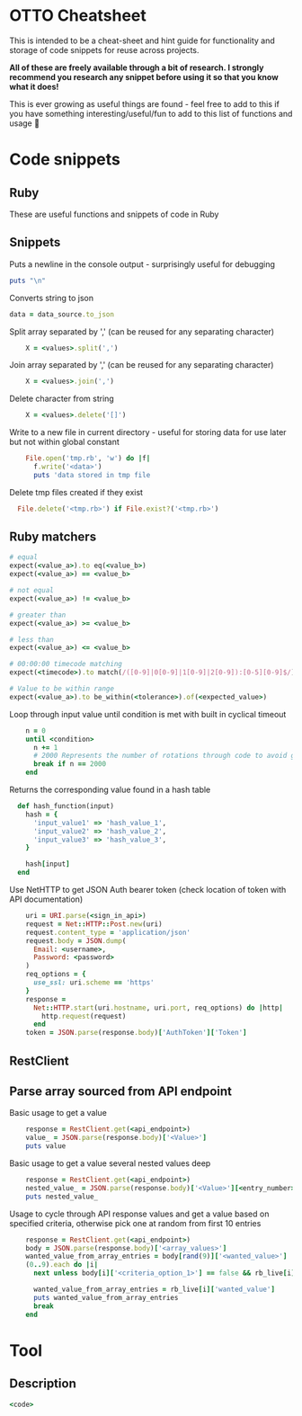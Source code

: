# **OTTO Cheatsheet**

This is intended to be a cheat-sheet and hint guide for functionality and storage of code snippets for reuse across projects. 

**All of these are freely available through a bit of research. I strongly recommend you research any snippet before using it so that you know what it does!**

This is ever growing as useful things are found - feel free to add to this if you have something interesting/useful/fun to add to this list of functions and usage :grimacing:

# **Code snippets**

## **Ruby**
These are useful functions and snippets of code in Ruby

## **Snippets**

Puts a newline in the console output - surprisingly useful for debugging
```ruby
puts "\n"
```

Converts string to json
```ruby
data = data_source.to_json
```

Split array separated by ',' (can be reused for any separating character)
```ruby
    X = <values>.split(',')
```

Join array separated by ',' (can be reused for any separating character)
```ruby
    X = <values>.join(',')
```

Delete character from string
```ruby
    X = <values>.delete('[]')
```

Write to a new file in current directory - useful for storing data for use later but not within global constant
```ruby
    File.open('tmp.rb', 'w') do |f|
      f.write('<data>')
      puts 'data stored in tmp file
```

Delete tmp files created if they exist
```ruby
  File.delete('<tmp.rb>') if File.exist?('<tmp.rb>')
```


## Ruby matchers
```ruby
# equal
expect(<value_a>).to eq(<value_b>)
expect(<value_a>) == <value_b>

# not equal
expect(<value_a>) != <value_b>

# greater than
expect(<value_a>) >= <value_b>

# less than
expect(<value_a>) <= <value_b>

# 00:00:00 timecode matching
expect(<timecode>).to match(/([0-9]|0[0-9]|1[0-9]|2[0-9]):[0-5][0-9]$/)

# Value to be within range
expect(<value_a>).to be_within(<tolerance>).of(<expected_value>)

```


Loop through input value until condition is met with built in cyclical timeout
```ruby
    n = 0
    until <condition>
      n += 1
      # 2000 Represents the number of rotations through code to avoid getting stuck in never ending loop. Configurable as needed.
      break if n == 2000
    end
```

Returns the corresponding value found in a hash table

```ruby
  def hash_function(input)
    hash = {
      'input_value1' => 'hash_value_1',
      'input_value2' => 'hash_value_2',
      'input_value3' => 'hash_value_3',
    }

    hash[input]
  end

```

Use NetHTTP to get JSON Auth bearer token (check location of token with API documentation)

```ruby
    uri = URI.parse(<sign_in_api>)
    request = Net::HTTP::Post.new(uri)
    request.content_type = 'application/json'
    request.body = JSON.dump(
      Email: <username>,
      Password: <password>
    )
    req_options = {
      use_ssl: uri.scheme == 'https'
    }
    response =
      Net::HTTP.start(uri.hostname, uri.port, req_options) do |http|
        http.request(request)
      end
    token = JSON.parse(response.body)['AuthToken']['Token']
```

## RestClient

## Parse array sourced from API endpoint

Basic usage to get a value 

```ruby
    response = RestClient.get(<api_endpoint>)
    value_ = JSON.parse(response.body)['<Value>']
    puts value
```

Basic usage to get a value several nested values deep

```ruby
    response = RestClient.get(<api_endpoint>)
    nested_value_ = JSON.parse(response.body)['<Value>'][<entry_number>]['<Nested_Value>']
    puts nested_value_
```
Usage to cycle through API response values and get a value based on specified criteria, otherwise pick one at random from first 10 entries

```ruby
    response = RestClient.get(<api_endpoint>)
    body = JSON.parse(response.body)['<array_values>']
    wanted_value_from_array_entries = body[rand(9)]['<wanted_value>']
    (0..9).each do |i|
      next unless body[i]['<criteria_option_1>'] == false && rb_live[i]['<criteria_option_2>'] == '<value>'

      wanted_value_from_array_entries = rb_live[i]['wanted_value']
      puts wanted_value_from_array_entries
      break
    end
```





# Tool

## Description

```ruby
<code>
```